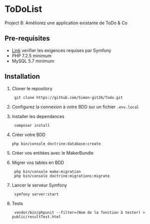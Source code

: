 ToDoList
========
Project 8: Améliorez une application existante de ToDo & Co


## Pre-requisites
- [Link](https://symfony.com/doc/5.x/setup.html#technical-requirements) verifier les exigences requises par Symfony
- PHP 7.2.5 minimum
- MySQL 5.7 minimum

## Installation

1. Cloner le repository 

        git clone https://github.com/Simon-git26/Todo.git

2. Configurez la connexion à votre BDD sur un fichier `.env.local`

3. Installer les dependances

        composer install
        
4.  Créer votre BDD

        php bin/console doctrine:database:create

5.  Créer vos entitées avec le MakerBundle
        
6. Migrer vos tables en BDD

        php bin/console make:migration
        php bin/console doctrine:migrations:migrate 

8. Lancer le serveur Symfony
   
        symfony server:start
        
9. Tests

        vendor/bin/phpunit --filter=(Nom de la fonction à tester) > public/resultTest.html
